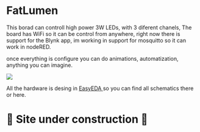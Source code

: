 # FatLumen

<p>This borad can controll high power 3W LEDs, with 3 diferent chanels, The board has WiFi so it can be control from anywhere, right now there is support for the Blynk app, im working in support for mosquitto so it can work in nodeRED.</p>
<p>once everything is configure you can do animations, automatization, anything you can imagine.</p>
<img src="miscellaneous/gif.gif">

<p>All the hardware is desing in <a href="https://easyeda.com/diegozalez/3a-led"> EasyEDA </a> so you can find all schematics there or here.</p>

<h1>🚧 Site under construction 🚧</h1>
